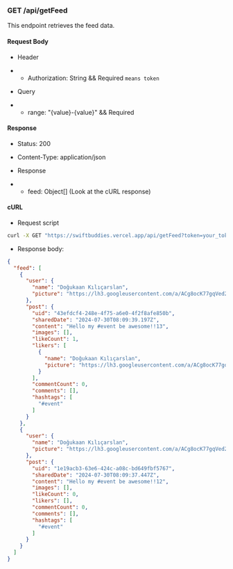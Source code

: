 ### GET /api/getFeed

This endpoint retrieves the feed data.

#### Request Body

- Header
- - Authorization: String && Required `means token`

- Query
- - range: "{value}-{value}" && Required

#### Response

- Status: 200
    
- Content-Type: application/json
    
- Response
- - feed: Object[] (Look at the cURL response)


#### cURL

- Request script
```cmd
curl -X GET "https://swiftbuddies.vercel.app/api/getFeed?token=your_token&range=0-2" -s | jq .
```

- Response body:
```json
{
  "feed": [
    {
      "user": {
        "name": "Doğukaan Kılıçarslan",
        "picture": "https://lh3.googleusercontent.com/a/ACg8ocK77gqVed23kSUOBt88oAx-2860IQS1z6DA82VuucpYv6o4mA=s96-c"
      },
      "post": {
        "uid": "43efdcf4-248e-4f75-a6e0-4f2f8afe850b",
        "sharedDate": "2024-07-30T08:09:39.197Z",
        "content": "Hello my #event be awesome!!13",
        "images": [],
        "likeCount": 1,
        "likers": [
          {
            "name": "Doğukaan Kılıçarslan",
            "picture": "https://lh3.googleusercontent.com/a/ACg8ocK77gqVed23kSUOBt88oAx-2860IQS1z6DA82VuucpYv6o4mA=s96-c"
          }
        ],
        "commentCount": 0,
        "comments": [],
        "hashtags": [
          "#event"
        ]
      }
    },
    {
      "user": {
        "name": "Doğukaan Kılıçarslan",
        "picture": "https://lh3.googleusercontent.com/a/ACg8ocK77gqVed23kSUOBt88oAx-2860IQS1z6DA82VuucpYv6o4mA=s96-c"
      },
      "post": {
        "uid": "1e19acb3-63e6-424c-a08c-bd649fbf5767",
        "sharedDate": "2024-07-30T08:09:37.447Z",
        "content": "Hello my #event be awesome!!12",
        "images": [],
        "likeCount": 0,
        "likers": [],
        "commentCount": 0,
        "comments": [],
        "hashtags": [
          "#event"
        ]
      }
    }
  ]
}
```